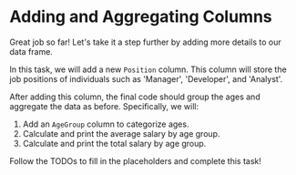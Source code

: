 # Adding and Aggregating Columns

Great job so far! Let's take it a step further by adding more details to our data frame.

In this task, we will add a new `Position` column. This column will store the job positions of individuals such as 'Manager', 'Developer', and 'Analyst'.

After adding this column, the final code should group the ages and aggregate the data as before. Specifically, we will:

1. Add an `AgeGroup` column to categorize ages.
2. Calculate and print the average salary by age group.
3. Calculate and print the total salary by age group.

Follow the TODOs to fill in the placeholders and complete this task!